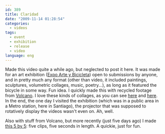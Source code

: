 ```yaml
---
id: 389
title: Claridad
date: "2009-11-14 01:28:54"
categories:
  - videos
tags:
  - event
  - exhibition
  - release
  - video
language: eng
---
```


<video-embed service="vimeo" id="6187924" width="500" height="375" />

Made this video quite a while ago, but neglected to post it here. It was made for an art exhibition ([Expo Arte y Bicicleta](http://www.bicicultura.cl/2009/09/07/con-exposicion-de-arte-y-bicicleta-se-inauguro-iv-festival-internacional-de-bicicultura-de-santiago-2009)) open to submissions by anyone, and in pretty much any format (other than video, it included paintings, sculptures, volumetric collages, music, poetry...), as long as it featured the bicycle in some way. Fun idea. I quickly made this with recycled footage from [Volcano](/2009/01/volcano/). I love these kinds of collages, as you can see [here](//piclog.agj.cl/index.php?showimage=63) and [here](//piclog.agj.cl/index.php?showimage=64). In the end, the one day I visited the exhibition (which was in a public area in a Metro station, here in Santiago), the projector that was supposed to rotatively display the videos wasn't even on. Ah, well.

Also with stuff from Volcano, but more recently (just five days ago) I made [this 5 by 5](http://www.vimeo.com/7512616): five clips, five seconds in length. A quickie, just for fun.
